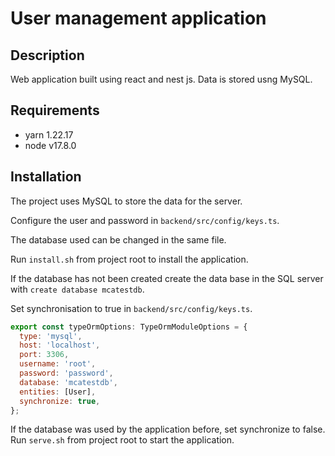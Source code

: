 # User management application

## Description

Web application built using react and nest js. Data is stored usng MySQL.


## Requirements

 * yarn 1.22.17
 * node v17.8.0

## Installation

The project uses MySQL to store the data for the server.

Configure the user and password in `backend/src/config/keys.ts`.

The database used can be changed in the same file.

Run `install.sh` from project root to install the application.


If the database has not been created create the data base in the SQL server with `create database mcatestdb`.

Set synchronisation to true in `backend/src/config/keys.ts`.

```javascript
export const typeOrmOptions: TypeOrmModuleOptions = {
  type: 'mysql',
  host: 'localhost',
  port: 3306,
  username: 'root',
  password: 'password',
  database: 'mcatestdb',
  entities: [User],
  synchronize: true,
};
```

If the database was used by the application before, set synchronize to false.
Run `serve.sh` from project root to start the application.


